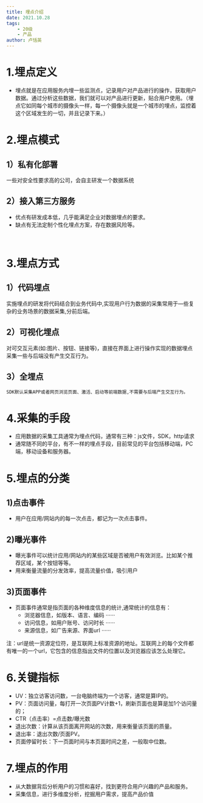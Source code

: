 ```yaml
---
title: 埋点介绍
date: 2021.10.28
tags: 
    - 20级
    - 产品
author: 卢恬英
---
```


# 1.埋点定义
- 埋点就是在应用服务内埋一些监测点，记录用户对产品进行的操作，获取用户数据。通过分析这些数据，我们就可以对产品进行更新，贴合用户使用。（埋点它如同每个城市的摄像头一样，每一个摄像头就是一个城市的埋点，监控着这个区域发生的一切，并且记录下来。）
# 2.埋点模式
## 1）私有化部署
   一些对安全性要求高的公司，会自主研发一个数据系统
## 2）接入第三方服务

   - 优点有研发成本低，几乎能满足企业对数据埋点的要求。
   - 缺点有无法定制个性化埋点方案，存在数据风险等。

**​**

# 3.埋点方式
## 1）代码埋点
   实施埋点的研发将代码结合到业务代码中,实现用户行为数据的采集常用于—些复杂的业务场景的数据采集,分前后端。
## 2）可视化埋点
   对可交互元素(如:图片、按钮、链接等)，直接在界面上进行操作实现的数据埋点采集一些与后端没有产生交互行为。
## 3）全埋点
    SDK默认采集APP或者网页浏览页面、激活、启动等前端数据,不需要与后端产生交互行为。
# 4.采集的手段

- 应用数据的采集工具通常为埋点代码，通常有三种：js文件，SDK，http请求
- 通常随不同的平台，有不一样的埋点手段，目前常见的平台包括移动端，PC端，移动设备和服务器。
# 5.埋点的分类
## 1)点击事件

- 用户在应用/网站内的每一次点击，都记为一次点击事件。
## 2)曝光事件

- 曝光事件可以统计应用/网站内的某些区域是否被用户有效浏览。比如某个推荐区域，某个按钮等等。
- 用来衡量流量的分发效率，提高流量价值，吸引用户
## 3)页面事件

- 页面事件通常是指页面的各种维度信息的统计,通常统计的信息有：
   - 浏览器信息，如版本、语言、编码 ······
   - 访问信息，如用户账号、访问时长 ······
   - 来源信息，如广告来源、界面url ······

注：url是统一资源定位符，是互联网上标准资源的地址。互联网上的每个文件都有唯一的一个url，它包含的信息指出文件的位置以及浏览器应该怎么处理它。
# 6.关键指标

- UV：独立访客访问数，一台电脑终端为一个访客，通常是算IP的。
- PV：页面访问量，每打开一次页面PV计数+1，刷新页面也是算是加1个访问量的；
- CTR（点击率）=点击数/曝光数
- 退出次数：计算从该页面离开网站的次数，用来衡量该页面的质量。
- 退出率：退出次数/页面PV。
- 页面停留时长：下一页面时间与本页面时间之差，一般取中位数。
# 7.埋点的作用

- 从大数据背后分析用户的习惯和喜好，找到更符合用户兴趣的产品和服务。
- 采集信息，进行多维度分析，挖掘用户需求，提高产品价值



​

​

​

